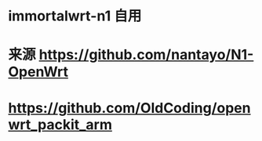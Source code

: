 # immortalwrt-n1 自用
# 来源 https://github.com/nantayo/N1-OpenWrt
# https://github.com/OldCoding/openwrt_packit_arm
